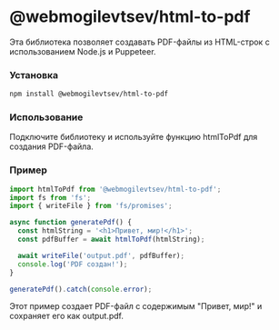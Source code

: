 # @webmogilevtsev/html-to-pdf
Эта библиотека позволяет создавать PDF-файлы из HTML-строк с использованием Node.js и Puppeteer.

### Установка
```bash
npm install @webmogilevtsev/html-to-pdf
```
### Использование
Подключите библиотеку и используйте функцию htmlToPdf для создания PDF-файла.

### Пример
```javascript
import htmlToPdf from '@webmogilevtsev/html-to-pdf';
import fs from 'fs';
import { writeFile } from 'fs/promises';

async function generatePdf() {
  const htmlString = '<h1>Привет, мир!</h1>';
  const pdfBuffer = await htmlToPdf(htmlString);

  await writeFile('output.pdf', pdfBuffer);
  console.log('PDF создан!');
}

generatePdf().catch(console.error);
```
Этот пример создает PDF-файл с содержимым "Привет, мир!" и сохраняет его как output.pdf.